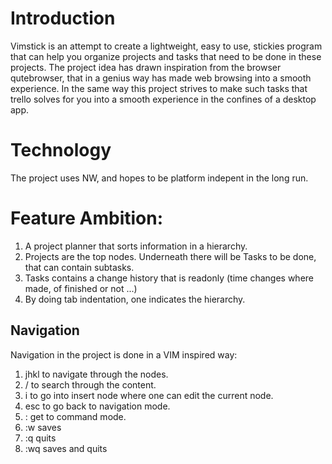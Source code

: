 # Introduction

Vimstick is an attempt to create a lightweight, easy to use, stickies program that can help you organize projects and tasks that need to be done in these projects. The project idea has drawn inspiration from the browser qutebrowser, that in a genius way has made web browsing into a smooth experience. In the same way this project strives to make such tasks that trello solves for you into a smooth experience in the confines of a desktop app.

# Technology

The project uses NW, and hopes to be platform indepent in the long run.

# Feature Ambition:

1. A project planner that sorts information in a hierarchy.
2. Projects are the top nodes. Underneath there will be Tasks to be done, that can contain subtasks.
3. Tasks contains a change history that is readonly (time changes where made, of finished or not ...)
4. By doing tab indentation, one indicates the hierarchy.

## Navigation 

Navigation in the project is done in a VIM inspired way:
1. jhkl to navigate through the nodes.
2. / to search through the content.
3. i to go into insert node where one can edit the current node.
4. esc to go back to navigation mode.
5. : get to command mode.
5. :w saves
5. :q quits
5. :wq saves and quits
